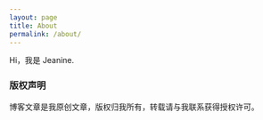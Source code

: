 ```yaml
---
layout: page
title: About
permalink: /about/
---
```


Hi，我是 Jeanine.

### 版权声明

博客文章是我原创文章，版权归我所有，转载请与我联系获得授权许可。


